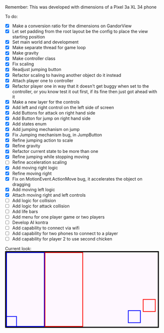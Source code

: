 Remember: This was developed with dimensions of a Pixel 3a XL 34 phone

To do:
- [x] Make a conversion ratio for the dimensions on GandorView
- [x] Let set padding from the root layout be the config to place the view starting position
- [x] Set main world and development
- [x] Make separate thread for game loop
- [x] Make gravity
- [x] Make controller class
- [x] Fix scaling
- [x] Readjust jumping button
- [x] Refactor scaling to having another object do it instead
- [x] Attach player one to controller
- [x] Refactor player one in way that it doesn't get buggy when set to the controller, or you know test it out first, if its fine then just got ahead with it
- [x] Make a new layer for the controls
- [x] Add left and right control on the left side of screen
- [x] Add Buttons for attack on right hand side
- [x] Add Button for jump on right hand side
- [x] Add states enum
- [x] Add jumping mechanism on jump
- [x] Fix Jumping mechanism bug, in JumpButton
- [x] Refine jumping action to scale
- [x] Refine gravity
- [x] Refactor current state to be more than one
- [x] Refine jumping while stopping moving
- [ ] Refine acceleration scaling
- [x] Add moving right logic
- [x] Refine moving right
- [x] Fix on MotionEvent.ActionMove bug, it accelerates the object on dragging
- [x] Add moving left logic
- [x] Attach moving right and left controls
- [ ] Add logic for collision
- [ ] Add logic for attack collision
- [ ] Add life bars
- [ ] Add menu for one player game or two players
- [ ] Develop AI kontra
- [ ] Add capability to connect via wifi
- [ ] Add capability for two phones to connect to a player
- [ ] Add capability for player 2 to use second chicken

Current look:
![screen.png](screen.png)